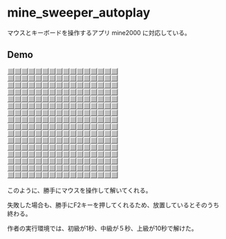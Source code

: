 # mine_sweeper_autoplay
マウスとキーボードを操作するアプリ
mine2000 に対応している。

## Demo

![result](https://github.com/enderman3020/mine_sweeper_autoplay/blob/master/auto_play.gif)

このように、勝手にマウスを操作して解いてくれる。

失敗した場合も、勝手にF2キーを押してくれるため、放置しているとそのうち終わる。

作者の実行環境では、初級が1秒、中級が５秒、上級が10秒で解けた。
